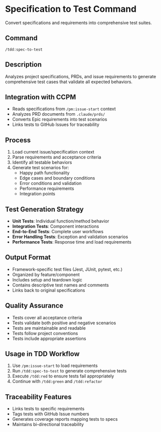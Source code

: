 # Specification to Test Command

Convert specifications and requirements into comprehensive test suites.

## Command
`/tdd:spec-to-test`

## Description
Analyzes project specifications, PRDs, and issue requirements to generate comprehensive test cases that validate all expected behaviors.

## Integration with CCPM
- Reads specifications from `/pm:issue-start` context
- Analyzes PRD documents from `.claude/prds/`
- Converts Epic requirements into test scenarios
- Links tests to GitHub Issues for traceability

## Process
1. Load current issue/specification context
2. Parse requirements and acceptance criteria
3. Identify all testable behaviors
4. Generate test scenarios for:
   - Happy path functionality
   - Edge cases and boundary conditions
   - Error conditions and validation
   - Performance requirements
   - Integration points

## Test Generation Strategy
- **Unit Tests**: Individual function/method behavior
- **Integration Tests**: Component interactions
- **End-to-End Tests**: Complete user workflows
- **Error Handling Tests**: Exception and validation scenarios
- **Performance Tests**: Response time and load requirements

## Output Format
- Framework-specific test files (Jest, JUnit, pytest, etc.)
- Organized by feature/component
- Includes setup and teardown logic
- Contains descriptive test names and comments
- Links back to original specifications

## Quality Assurance
- Tests cover all acceptance criteria
- Tests validate both positive and negative scenarios
- Tests are maintainable and readable
- Tests follow project conventions
- Tests include appropriate assertions

## Usage in TDD Workflow
1. Use `/pm:issue-start` to load requirements
2. Run `/tdd:spec-to-test` to generate comprehensive tests
3. Execute `/tdd:red` to ensure tests fail appropriately
4. Continue with `/tdd:green` and `/tdd:refactor`

## Traceability Features
- Links tests to specific requirements
- Tags tests with GitHub Issue numbers
- Generates coverage reports mapping tests to specs
- Maintains bi-directional traceability